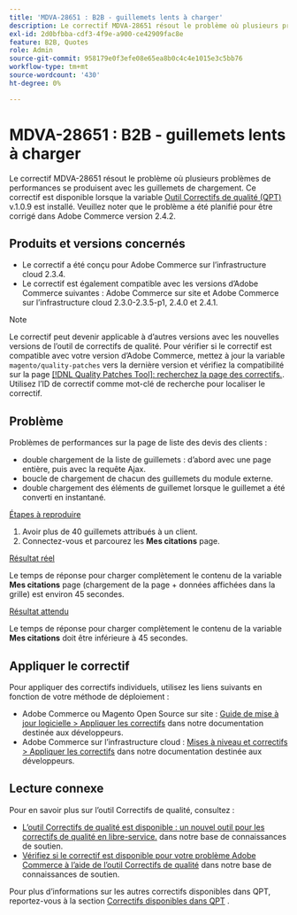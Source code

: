```yaml
---
title: 'MDVA-28651 : B2B - guillemets lents à charger'
description: Le correctif MDVA-28651 résout le problème où plusieurs problèmes de performances se produisent avec les guillemets de chargement. Ce correctif est disponible lorsque l’[outil de correctifs de qualité (QPT)](/help/announcements/adobe-commerce-announcements/magento-quality-patches-released-new-tool-to-self-serve-quality-patches.md) v.1.0.9 est installé. Veuillez noter que le problème a été planifié pour être corrigé dans Adobe Commerce version 2.4.2.
exl-id: 2d0bfbba-cdf3-4f9e-a900-ce42909fac8e
feature: B2B, Quotes
role: Admin
source-git-commit: 958179e0f3efe08e65ea8b0c4c4e1015e3c5bb76
workflow-type: tm+mt
source-wordcount: '430'
ht-degree: 0%

---
```


# MDVA-28651 : B2B - guillemets lents à charger

Le correctif MDVA-28651 résout le problème où plusieurs problèmes de performances se produisent avec les guillemets de chargement. Ce correctif est disponible lorsque la variable [Outil Correctifs de qualité (QPT)](/help/announcements/adobe-commerce-announcements/magento-quality-patches-released-new-tool-to-self-serve-quality-patches.md) v.1.0.9 est installé. Veuillez noter que le problème a été planifié pour être corrigé dans Adobe Commerce version 2.4.2.

## Produits et versions concernés

* Le correctif a été conçu pour Adobe Commerce sur l’infrastructure cloud 2.3.4.
* Le correctif est également compatible avec les versions d’Adobe Commerce suivantes : Adobe Commerce sur site et Adobe Commerce sur l’infrastructure cloud 2.3.0-2.3.5-p1, 2.4.0 et 2.4.1.

>[!NOTE]
>
>Le correctif peut devenir applicable à d’autres versions avec les nouvelles versions de l’outil de correctifs de qualité. Pour vérifier si le correctif est compatible avec votre version d’Adobe Commerce, mettez à jour la variable `magento/quality-patches` vers la dernière version et vérifiez la compatibilité sur la page [[!DNL Quality Patches Tool]: recherchez la page des correctifs.](https://devdocs.magento.com/quality-patches/tool.html#patch-grid). Utilisez l’ID de correctif comme mot-clé de recherche pour localiser le correctif.

## Problème

Problèmes de performances sur la page de liste des devis des clients :

* double chargement de la liste de guillemets : d’abord avec une page entière, puis avec la requête Ajax.
* boucle de chargement de chacun des guillemets du module externe.
* double chargement des éléments de guillemet lorsque le guillemet a été converti en instantané.

<u>Étapes à reproduire</u>

1. Avoir plus de 40 guillemets attribués à un client.
1. Connectez-vous et parcourez les **Mes citations** page.

<u>Résultat réel</u>

Le temps de réponse pour charger complètement le contenu de la variable **Mes citations** page (chargement de la page + données affichées dans la grille) est environ 45 secondes.

<u>Résultat attendu</u>

Le temps de réponse pour charger complètement le contenu de la variable **Mes citations** doit être inférieure à 45 secondes.

## Appliquer le correctif

Pour appliquer des correctifs individuels, utilisez les liens suivants en fonction de votre méthode de déploiement :

* Adobe Commerce ou Magento Open Source sur site : [Guide de mise à jour logicielle > Appliquer les correctifs](https://devdocs.magento.com/guides/v2.4/comp-mgr/patching/mqp.html) dans notre documentation destinée aux développeurs.
* Adobe Commerce sur l’infrastructure cloud : [Mises à niveau et correctifs > Appliquer les correctifs](https://devdocs.magento.com/cloud/project/project-patch.html) dans notre documentation destinée aux développeurs.

## Lecture connexe

Pour en savoir plus sur l’outil Correctifs de qualité, consultez :

* [L’outil Correctifs de qualité est disponible : un nouvel outil pour les correctifs de qualité en libre-service.](/help/announcements/adobe-commerce-announcements/magento-quality-patches-released-new-tool-to-self-serve-quality-patches.md) dans notre base de connaissances de soutien.
* [Vérifiez si le correctif est disponible pour votre problème Adobe Commerce à l’aide de l’outil Correctifs de qualité](/help/support-tools/patches-available-in-qpt-tool/check-patch-for-magento-issue-with-magento-quality-patches.md) dans notre base de connaissances de soutien.

Pour plus d’informations sur les autres correctifs disponibles dans QPT, reportez-vous à la section [Correctifs disponibles dans QPT](https://support.magento.com/hc/en-us/sections/360010506631-Patches-available-in-MQP-tool-) .
